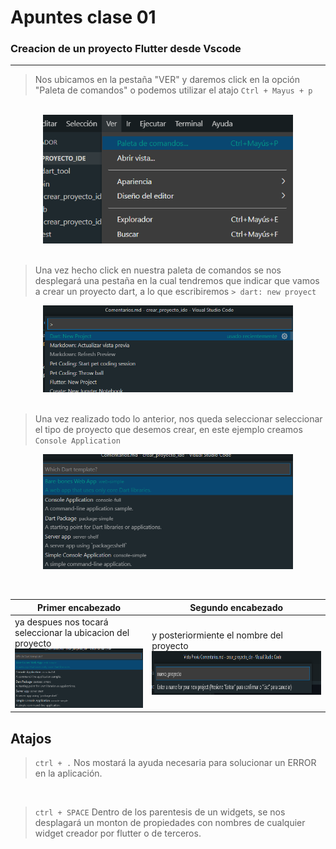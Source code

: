 
# Apuntes clase 01


### Creacion de un proyecto Flutter desde Vscode

---

> Nos ubicamos en la pestaña "VER" y daremos click en la opción "Paleta de comandos" o podemos utilizar el atajo
> `Ctrl + Mayus + p`
<br>

<center>
 <img src="images\paleta_comandos.png" width="400px" rel="center">
 </center>
<br>

> Una vez hecho click en nuestra paleta de comandos se nos desplegará una pestaña en la cual tendremos que indicar que vamos a crear un proyecto dart, a lo que escribiremos `> dart: new proyect`


 <center>
 <p>
 <img src="images\dart_new_proyecto.png" width="400px" rel="center">
 <br>  
  <br>
</center>

> Una vez realizado todo lo anterior, nos queda seleccionar seleccionar el tipo de proyecto que desemos crear, en este ejemplo creamos  `Console Application` 

<center>
  <img src="images\tipo_proyecto.png" width="400px">  
</p>
  </center>
<br>



| Primer encabezado | Segundo encabezado |
| ------------- | ------------- |
|  ya despues nos tocará seleccionar la ubicacion del proyecto <br><img src="images\seleccionar_carpeta.png" width="500px"> <br>   | y posteriormiente el nombre del proyecto <img src="images\nombre_proyecto.png" width="400px" height="70">   |




## Atajos

> `ctrl + .` Nos mostará la ayuda necesaria para solucionar un ERROR en la aplicación. 

<br> 

> `ctrl + SPACE` Dentro de los parentesis de un widgets, se nos desplagará un monton de propiedades con nombres de cualquier widget creador por flutter o de terceros.
